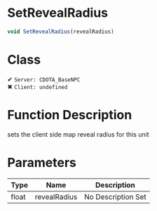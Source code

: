# SetRevealRadius
```js	
void SetRevealRadius(revealRadius)
```
# Class
✔ `Server: CDOTA_BaseNPC`  
✖ `Client: undefined`  

# Function Description
sets the client side map reveal radius for this unit
# Parameters
Type|Name|Description
--|--|--
float|revealRadius|No Description Set
